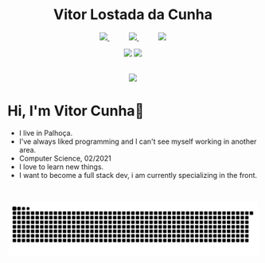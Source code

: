 <h1 align="center">Vitor Lostada da Cunha</h1>

<p align="center">
    <a href="mailto:vitorlostada@hotmail.com">
        <img src="https://img.shields.io/badge/Microsoft_Outlook-0078D4?style=for-the-badge&logo=microsoft-outlook&logoColor=white">
    </a>
    &nbsp;&nbsp;&nbsp;&nbsp;&nbsp;&nbsp;&nbsp;&nbsp;&nbsp;
    <a href="https://www.linkedin.com/in/vitorlostada/">
        <img src="https://img.shields.io/badge/linkedin-%230077B5.svg?&style=for-the-badge&logo=linkedin&logoColor=white&link=mailto:https://www.linkedin.com/in/dudu-cardoso/">
    </a>
    &nbsp;&nbsp;&nbsp;&nbsp;&nbsp;&nbsp;&nbsp;&nbsp;&nbsp;
    <a href="https://www.youtube.com/channel/UCSWhO4BUp3e8WjFv35gtxag" target="_blank">
        <img src="https://img.shields.io/badge/YouTube-FF0000?style=for-the-badge&logo=youtube&logoColor=white" target="_blank">
    </a>
</p>

<div align="center">
    <img height="180em" src="https://github-readme-stats.vercel.app/api?username=vitorLostadaC&show_icons=true&theme=dracula&include_all_commits=true&count_private=true"/>
    <img height="180em" src="https://github-readme-stats.vercel.app/api/top-langs/?username=vitorLostadaC&layout=compact&langs_count=7&theme=dark"/></a>
</div>

<br/>

<p align="center">
    <img src="https://skillicons.dev/icons?i=js,ts,css,html,react,nextjs,nodejs,graphql,apollo,mysql,mongodb,supabase,docker,linux" />
</p>


# Hi, I'm Vitor Cunha👋
- I live in Palhoça.
- I've always liked programming and I can't see myself working in another area.
- Computer Science, 02/2021 
- I love to learn new things.
- I want to become a full stack dev, i am currently specializing in the front.
<br/>

![Snake animation](https://github.com/vitorLostadaC/vitorLostadaC/blob/output/github-contribution-grid-snake.svg)

